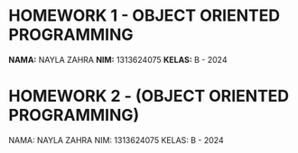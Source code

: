 # HOMEWORK 1 - OBJECT ORIENTED PROGRAMMING

**NAMA:** NAYLA ZAHRA
**NIM:** 1313624075
**KELAS:** B - 2024

# HOMEWORK 2 - (OBJECT ORIENTED PROGRAMMING)

NAMA: NAYLA ZAHRA NIM: 1313624075 KELAS: B - 2024
